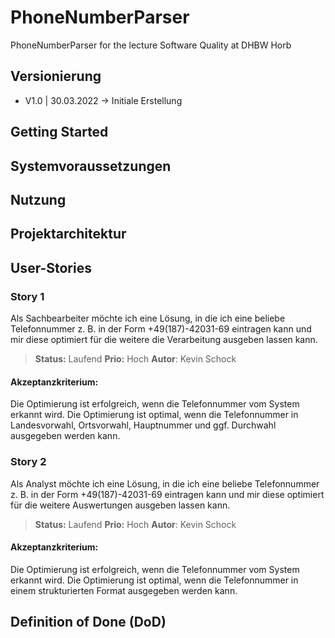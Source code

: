 # PhoneNumberParser
PhoneNumberParser for the lecture Software Quality at DHBW Horb

## Versionierung
* V1.0 | 30.03.2022 -> Initiale Erstellung

## Getting Started

## Systemvoraussetzungen

## Nutzung

## Projektarchitektur

## User-Stories

### Story 1
Als Sachbearbeiter möchte ich eine Lösung, in die ich eine beliebe Telefonnummer z. B. in der Form +49(187)-42031-69 eintragen kann und mir diese optimiert für die weitere die Verarbeitung ausgeben lassen kann.

> **Status:** Laufend
> **Prio:** Hoch
> **Autor**: Kevin Schock

#### Akzeptanzkriterium:
Die Optimierung ist erfolgreich, wenn die Telefonnummer vom System erkannt wird. Die Optimierung ist optimal, wenn die Telefonnummer in Landesvorwahl, Ortsvorwahl, Hauptnummer und ggf. Durchwahl ausgegeben werden kann.

### Story 2
Als Analyst möchte ich eine Lösung, in die ich eine beliebe Telefonnummer z. B. in der Form +49(187)-42031-69 eintragen kann und mir diese optimiert für die weitere Auswertungen ausgeben lassen kann.

> **Status:** Laufend
> **Prio:** Hoch
> **Autor**: Kevin Schock

#### Akzeptanzkriterium:
Die Optimierung ist erfolgreich, wenn die Telefonnummer vom System erkannt wird. Die Optimierung ist optimal, wenn die Telefonnummer in einem strukturierten Format ausgegeben werden kann.

## Definition of Done (DoD)
